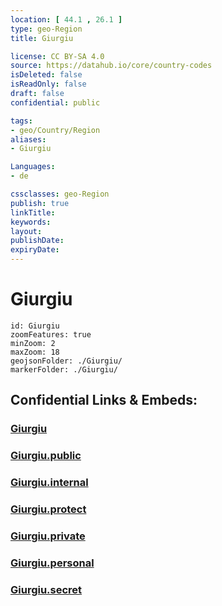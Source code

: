 ```yaml
---
location: [ 44.1 , 26.1 ] 
type: geo-Region
title: Giurgiu

license: CC BY-SA 4.0
source: https://datahub.io/core/country-codes
isDeleted: false
isReadOnly: false
draft: false
confidential: public

tags:
- geo/Country/Region
aliases:
- Giurgiu

Languages:
- de

cssclasses: geo-Region
publish: true
linkTitle: 
keywords: 
layout: 
publishDate: 
expiryDate: 
---
```


# Giurgiu

```leaflet
id: Giurgiu
zoomFeatures: true 
minZoom: 2 
maxZoom: 18
geojsonFolder: ./Giurgiu/
markerFolder: ./Giurgiu/
```


## Confidential Links & Embeds: 

### [Giurgiu](/_Standards/Earth/Continent/Europe/Europe~East/Romania/Regions~Romania/Romania~Sud-Muntenia/Giurgiu.md) 

### [Giurgiu.public](/_public/Earth/Continent/Europe/Europe~East/Romania/Regions~Romania/Romania~Sud-Muntenia/Giurgiu.public.md) 

### [Giurgiu.internal](/_internal/Earth/Continent/Europe/Europe~East/Romania/Regions~Romania/Romania~Sud-Muntenia/Giurgiu.internal.md) 

### [Giurgiu.protect](/_protect/Earth/Continent/Europe/Europe~East/Romania/Regions~Romania/Romania~Sud-Muntenia/Giurgiu.protect.md) 

### [Giurgiu.private](/_private/Earth/Continent/Europe/Europe~East/Romania/Regions~Romania/Romania~Sud-Muntenia/Giurgiu.private.md) 

### [Giurgiu.personal](/_personal/Earth/Continent/Europe/Europe~East/Romania/Regions~Romania/Romania~Sud-Muntenia/Giurgiu.personal.md) 

### [Giurgiu.secret](/_secret/Earth/Continent/Europe/Europe~East/Romania/Regions~Romania/Romania~Sud-Muntenia/Giurgiu.secret.md)

